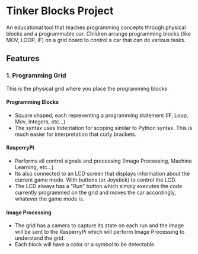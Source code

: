# Tinker Blocks Project

An educational tool that teaches programming concepts through physical blocks and a programmable car. Children arrange programming blocks (like MOV, LOOP, IF) on a grid board to control a car that can do various tasks.

## Features

### 1. Programming Grid

This is the physical grid where you place the programming blocks

#### Programming Blocks

- Square shaped, each representing a programming statement (IF, Loop, Mov, Integers, etc...)
- The syntax uses Indentation for scoping similar to Python syntax. This is much easier for interpretation that curly brackets.

#### RasperryPi

- Performs all control signals and processing (Image Processing, Machine Learning, etc...)
- Its also connected to an LCD screen that displays information about the current game mode. With buttons (or Joystick) to control the LCD.
- The LCD always has a "Run" button which simply executes the code currently programmed on the grid and moves the car accordingly, whatever the game mode is.

#### Image Processing

- The grid has a camera to capture its state on each run and the image will be sent to the RasperryPi which will perform Image Processing to understand the grid.
- Each block will have a color or a symbol to be detectable.
